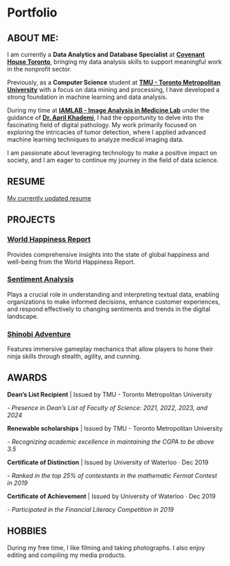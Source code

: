 # Portfolio


## ABOUT ME:

I am currently a **Data Analytics and Database Specialist** at [**Covenant House Toronto**](https://covenanthousetoronto.ca/), bringing my data analysis skills to support meaningful work in the nonprofit sector. 

Previously, as a **Computer Science** student at [**TMU - Toronto Metropolitan University**](https://www.torontomu.ca/) with a focus on data mining and processing, I have developed a strong foundation in machine learning and data analysis.

During my time at [**IAMLAB - Image Analysis in Medicine Lab**](https://www.torontomu.ca/akhademi/) under the guidance of [**Dr. April Khademi**](https://www.linkedin.com/in/aprilkhademi/), I had the opportunity to delve into the fascinating field of digital pathology. My work primarily focused on exploring the intricacies of tumor detection, where I applied advanced machine learning techniques to analyze medical imaging data. 

I am passionate about leveraging technology to make a positive impact on society, and I am eager to continue my journey in the field of data science. 

## RESUME

[My currently updated resume](https://h11le.github.io/portfolio/pdf/HienLe-Resume.pdf)

## PROJECTS

### [World Happiness Report](https://github.com/h11le/World-Happiness-Report)
Provides comprehensive insights into the state of global happiness and well-being from the World Happiness Report.

### [Sentiment Analysis](https://github.com/h11le/Sentiment-Analysis)
Plays a crucial role in understanding and interpreting textual data, enabling organizations to make informed decisions, enhance customer experiences, and respond effectively to changing sentiments and trends in the digital landscape.

### [Shinobi Adventure](https://github.com/h11le/Shinobi-Adventure)
Features immersive gameplay mechanics that allow players to hone their ninja skills through stealth, agility, and cunning. 

## AWARDS

**Dean’s List Recipient** | Issued by TMU - Toronto Metropolitan University

*- Presence in Dean’s List of Faculty of Science: 2021, 2022, 2023, and 2024*

**Renewable scholarships** | Issued by TMU - Toronto Metropolitan University

*- Recognizing academic excellence in maintaining the CGPA to be above 3.5*

**Certificate of Distinction** | Issued by University of Waterloo · Dec 2019

*- Ranked in the top 25% of contestants in the mathematic Fermat Contest in 2019*

**Certificate of Achievement** | Issued by University of Waterloo · Dec 2019

*- Participated in the Financial Literacy Competition in 2019*

## HOBBIES

During my free time, I like filming and taking photographs. I also enjoy editing and compiling my media products.




